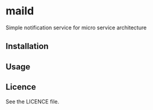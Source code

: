 # maild
Simple notification service for micro service architecture

## Installation

## Usage

## Licence

See the LICENCE file.
